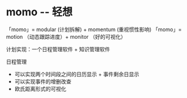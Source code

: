 #   momo -- 轻想

「momo」= modular (计划拆解) + momentum (重视惯性影响)
「momo」= motion （动态跟踪进度）+ monitor （好的可视化）

计划实现：一个日程管理软件 + 知识管理软件

 日程管理
 - 可以实现两个时间段之间的日历显示 + 事件剩余日显示
 - 可以实现事件的增删改查
 - 欧氏距离形式的可视化


